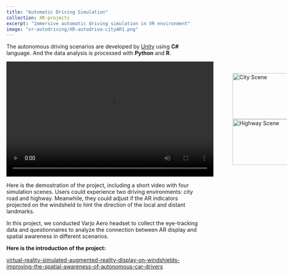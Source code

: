 ```yaml
---
title: "Automatic Driving Simulation"
collection: XR-projects
excerpt: "Immersive automatic driving simulation in VR environment"
image: "xr-autodriving/XR-autodrive-cityAR1.png"
---
```



The autonomous driving scenarios are developed by [Unity](https://unity.com/) using **C#** language. And the data analysis is processed with **Python** and **R**.

<div style="display: flex; align-items: center; gap: 10px;">
  <video width="540" height="300" controls>
    <source src="{{site.url}}/videos/xr-autodriving4scenes.mp4" type="video/mp4">
  </video>
  <figure>
    <img src="{{site.url}}/images/xr-autodriving/XR-autodrive-cityAR1.png" alt="City Scene" width="200" height="120">
    <img src="{{site.url}}/images/xr-autodriving/XR-autodrive-highwayAR1.png" alt="Highway Scene" width="200" height="120">
  </figure>
</div>

Here is the demostration of the project, including a short video with four simulation scenes. Users could experience two driving environments: city road and  highway. Meanwhile, they could adjust if the AR indicators projected on the windsheld to hint the direction of the local and distant landmarks.

In this project, we conducted Varjo Aero headset to collect the eye-tracking data and questionnaires to analyze the connection between AR display and spatial awareness in different scenarios.

**Here is the introduction of the project:**

[virtual-reality-simulated-augmented-reality-display-on-windshields-improving-the-spatial-awareness-of-autonomous-car-drivers](https://www.wur.nl/en/activity/virtual-reality-simulated-augmented-reality-display-on-windshields-improving-the-spatial-awareness-of-autonomous-car-drivers.htm)
